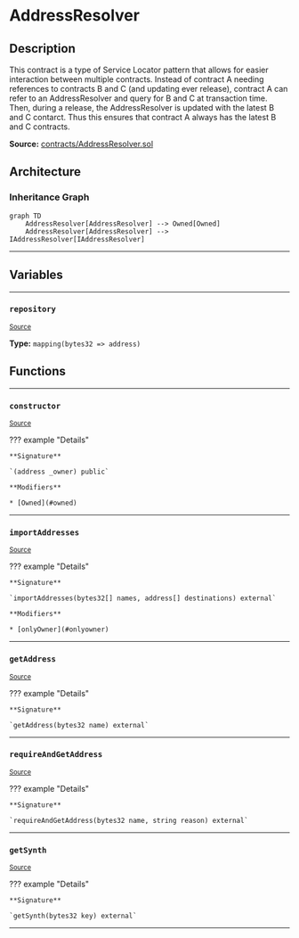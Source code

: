 # AddressResolver

## Description

This contract is a type of Service Locator pattern that allows for easier interaction between multiple contracts. Instead of contract A needing references to contracts B and C (and updating ever release), contract A can refer to an AddressResolver and query for B and C at transaction time. Then, during a release, the AddressResolver is updated with the latest B and C contarct. Thus this ensures that contract A always has the latest B and C contracts.

**Source:** [contracts/AddressResolver.sol](https://github.com/Synthetixio/synthetix/tree/develop/contracts/AddressResolver.sol)

## Architecture

### Inheritance Graph

```mermaid
graph TD
    AddressResolver[AddressResolver] --> Owned[Owned]
    AddressResolver[AddressResolver] --> IAddressResolver[IAddressResolver]
```

---

## Variables

---

### `repository`
<sub>[Source](https://github.com/Synthetixio/synthetix/tree/develop/contracts/AddressResolver.sol#L12)</sub>

**Type:** `mapping(bytes32 => address)`

## Functions

---

### `constructor`
<sub>[Source](https://github.com/Synthetixio/synthetix/tree/develop/contracts/AddressResolver.sol#L14)</sub>

??? example "Details"

    **Signature**

    `(address _owner) public`

    **Modifiers**

    * [Owned](#owned)

---

### `importAddresses`
<sub>[Source](https://github.com/Synthetixio/synthetix/tree/develop/contracts/AddressResolver.sol#L18)</sub>

??? example "Details"

    **Signature**

    `importAddresses(bytes32[] names, address[] destinations) external`

    **Modifiers**

    * [onlyOwner](#onlyowner)

---

### `getAddress`
<sub>[Source](https://github.com/Synthetixio/synthetix/tree/develop/contracts/AddressResolver.sol#L28)</sub>

??? example "Details"

    **Signature**

    `getAddress(bytes32 name) external`

---

### `requireAndGetAddress`
<sub>[Source](https://github.com/Synthetixio/synthetix/tree/develop/contracts/AddressResolver.sol#L32)</sub>

??? example "Details"

    **Signature**

    `requireAndGetAddress(bytes32 name, string reason) external`

---

### `getSynth`
<sub>[Source](https://github.com/Synthetixio/synthetix/tree/develop/contracts/AddressResolver.sol#L38)</sub>

??? example "Details"

    **Signature**

    `getSynth(bytes32 key) external`

---

